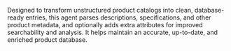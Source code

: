 Designed to transform unstructured product catalogs into clean, database-ready entries, this agent parses descriptions, specifications, and other product metadata, and optionally adds extra attributes for improved searchability and analysis. It helps maintain an accurate, up-to-date, and enriched product database.